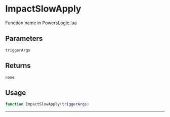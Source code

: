 # ImpactSlowApply
Function name in PowersLogic.lua
## Parameters
`triggerArgs`
## Returns
`none`
## Usage
```lua
function ImpactSlowApply(triggerArgs)
```
---
